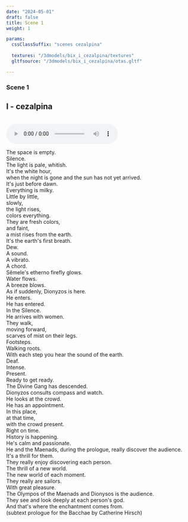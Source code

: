 ```yaml
---
date: "2024-05-01"
draft: false
title: Scene 1
weight: 1

params:
  cssClassSuffix: "scenes cezalpina"
  
  textures: "/3dmodels/bix_i_cezalpina/textures"
  gltfsource: "/3dmodels/bix_i_cezalpina/otas.gltf"

---
```

### Scene 1
## I - cezalpina
<canvas id="c"></canvas>
<br>
<audio controls class="">
    <source src="/audio/SUB_TEXTO.m4a"> type="audio/mpeg">Your browser does not support the audio element.
</audio>
<p>The space is empty.<br>
Silence.<br>
The light is pale, whitish.<br>
It's the white hour,<br>
when the night is gone and the sun has not yet arrived.<br>
It's just before dawn.<br>
Everything is milky.<br>
Little by little,<br>
slowly,<br>
the light rises,<br>
colors everything.<br>
They are fresh colors,<br>
and faint,<br>
a mist rises from the earth.<br>
It's the earth's first breath.<br>
Dew.<br>
A sound.<br>
A vibrato.<br>
A chord.<br>
Sêmele's etherno firefly glows.<br>
Water flows.<br>
A breeze blows.<br>
As if suddenly, Dionyzos is here.<br>
He enters.<br>
He has entered.<br>
In the Silence.<br>
He arrives with women.<br>
They walk,<br>
moving forward,<br>
scarves of mist on their legs.<br>
Footsteps.<br>
Walking roots.<br>
With each step you hear the sound of the earth.<br>
Deaf.<br>
Intense.<br>
Present.<br>
Ready to get ready.<br>
The Divine Gang has descended.<br>
Dionyzos consults compass and watch.<br>
He looks at the crowd.<br>
He has an appointment.<br>
In this place,<br>
at that time,<br>
with the crowd present.<br>
Right on time.<br>
History is happening.<br>
He's calm and passionate.<br>
He and the Maenads, during the prologue, really discover the audience.<br>
It's a thrill for them.<br>
They really enjoy discovering each person.<br>
The thrill of a new world.<br>
The new world of each moment.<br>
They really are sailors.<br>
With great pleasure.<br>
The Olympos of the Maenads and Dionysos is the audience.<br>
They see and look deeply at each person's god.<br>
And that's where the enchantment comes from.<br>
(subtext prologue for the Bacchae by Catherine Hirsch)
</p>


